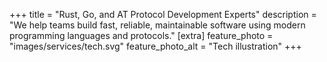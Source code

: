 +++
title = "Rust, Go, and AT Protocol Development Experts"
description = "We help teams build fast, reliable, maintainable software using modern programming languages and protocols."
[extra]
feature_photo = "images/services/tech.svg"
feature_photo_alt = "Tech illustration"
+++

